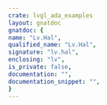 ```yaml
---
crate: lvgl_ada_examples
layout: gnatdoc
gnatdoc: {
name: "Lv.Hal",
qualified_name: "Lv.Hal",
signature: "lv.hal",
enclosing: "lv",
is_private: false,
documentation: "",
documentation_snippet: "",
}
---
```

